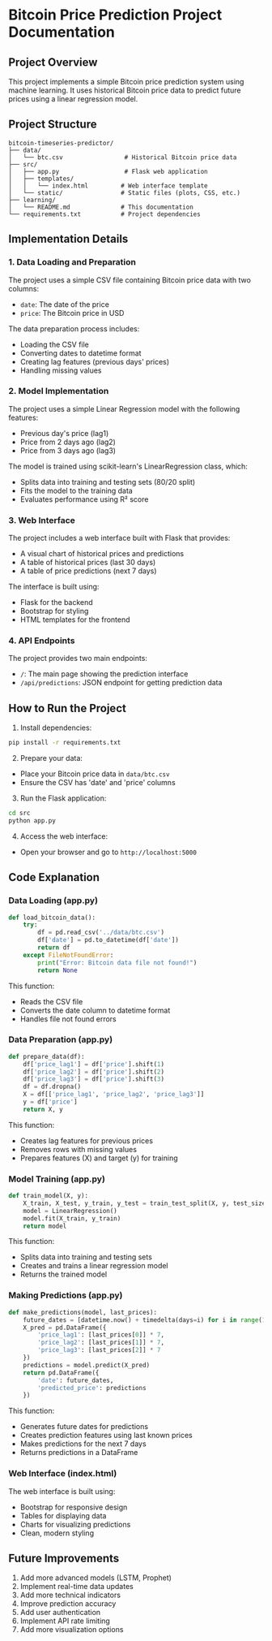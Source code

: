 # Bitcoin Price Prediction Project Documentation

## Project Overview
This project implements a simple Bitcoin price prediction system using machine learning. It uses historical Bitcoin price data to predict future prices using a linear regression model.

## Project Structure
```
bitcoin-timeseries-predictor/
├── data/
│   └── btc.csv                 # Historical Bitcoin price data
├── src/
│   ├── app.py                  # Flask web application
│   ├── templates/
│   │   └── index.html         # Web interface template
│   └── static/                # Static files (plots, CSS, etc.)
├── learning/
│   └── README.md              # This documentation
└── requirements.txt           # Project dependencies
```

## Implementation Details

### 1. Data Loading and Preparation
The project uses a simple CSV file containing Bitcoin price data with two columns:
- `date`: The date of the price
- `price`: The Bitcoin price in USD

The data preparation process includes:
- Loading the CSV file
- Converting dates to datetime format
- Creating lag features (previous days' prices)
- Handling missing values

### 2. Model Implementation
The project uses a simple Linear Regression model with the following features:
- Previous day's price (lag1)
- Price from 2 days ago (lag2)
- Price from 3 days ago (lag3)

The model is trained using scikit-learn's LinearRegression class, which:
- Splits data into training and testing sets (80/20 split)
- Fits the model to the training data
- Evaluates performance using R² score

### 3. Web Interface
The project includes a web interface built with Flask that provides:
- A visual chart of historical prices and predictions
- A table of historical prices (last 30 days)
- A table of price predictions (next 7 days)

The interface is built using:
- Flask for the backend
- Bootstrap for styling
- HTML templates for the frontend

### 4. API Endpoints
The project provides two main endpoints:
- `/`: The main page showing the prediction interface
- `/api/predictions`: JSON endpoint for getting prediction data

## How to Run the Project

1. Install dependencies:
```bash
pip install -r requirements.txt
```

2. Prepare your data:
- Place your Bitcoin price data in `data/btc.csv`
- Ensure the CSV has 'date' and 'price' columns

3. Run the Flask application:
```bash
cd src
python app.py
```

4. Access the web interface:
- Open your browser and go to `http://localhost:5000`

## Code Explanation

### Data Loading (app.py)
```python
def load_bitcoin_data():
    try:
        df = pd.read_csv('../data/btc.csv')
        df['date'] = pd.to_datetime(df['date'])
        return df
    except FileNotFoundError:
        print("Error: Bitcoin data file not found!")
        return None
```
This function:
- Reads the CSV file
- Converts the date column to datetime format
- Handles file not found errors

### Data Preparation (app.py)
```python
def prepare_data(df):
    df['price_lag1'] = df['price'].shift(1)
    df['price_lag2'] = df['price'].shift(2)
    df['price_lag3'] = df['price'].shift(3)
    df = df.dropna()
    X = df[['price_lag1', 'price_lag2', 'price_lag3']]
    y = df['price']
    return X, y
```
This function:
- Creates lag features for previous prices
- Removes rows with missing values
- Prepares features (X) and target (y) for training

### Model Training (app.py)
```python
def train_model(X, y):
    X_train, X_test, y_train, y_test = train_test_split(X, y, test_size=0.2)
    model = LinearRegression()
    model.fit(X_train, y_train)
    return model
```
This function:
- Splits data into training and testing sets
- Creates and trains a linear regression model
- Returns the trained model

### Making Predictions (app.py)
```python
def make_predictions(model, last_prices):
    future_dates = [datetime.now() + timedelta(days=i) for i in range(1, 8)]
    X_pred = pd.DataFrame({
        'price_lag1': [last_prices[0]] * 7,
        'price_lag2': [last_prices[1]] * 7,
        'price_lag3': [last_prices[2]] * 7
    })
    predictions = model.predict(X_pred)
    return pd.DataFrame({
        'date': future_dates,
        'predicted_price': predictions
    })
```
This function:
- Generates future dates for predictions
- Creates prediction features using last known prices
- Makes predictions for the next 7 days
- Returns predictions in a DataFrame

### Web Interface (index.html)
The web interface is built using:
- Bootstrap for responsive design
- Tables for displaying data
- Charts for visualizing predictions
- Clean, modern styling

## Future Improvements
1. Add more advanced models (LSTM, Prophet)
2. Implement real-time data updates
3. Add more technical indicators
4. Improve prediction accuracy
5. Add user authentication
6. Implement API rate limiting
7. Add more visualization options 